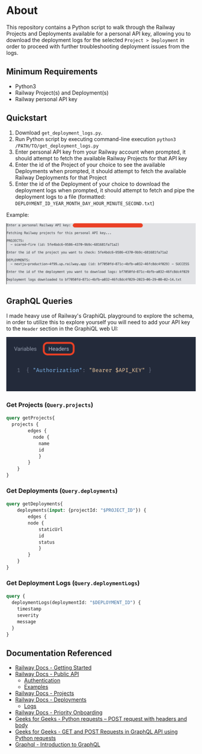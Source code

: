 # About

This repository contains a Python script to walk through the Railway Projects and Deployments available for a personal API key, allowing you to download the deployment logs for the selected `Project > Deployment` in order to proceed with further troubleshooting deployment issues from the logs.

## Minimum Requirements

- Python3
- Railway Project(s) and Deployment(s)
- Railway personal API key

## Quickstart

1. Download `get_deployment_logs.py`.
2. Run Python script by executing command-line execution `python3 /PATH/TO/get_deployment_logs.py`
3. Enter personal API key from your Railway account when prompted, it should attempt to fetch the available Railway Projects for that API key
4. Enter the id of the Project of your choice to see the available Deployments when prompted, it should attempt to fetch the available Railway Deployments for that Project
5. Enter the id of the Deployment of your choice to download the deployment logs when prompted, it should attempt to fetch and pipe the deployment logs to a file (formatted: `DEPLOYMENT_ID_YEAR_MONTH_DAY_HOUR_MINUTE_SECOND.txt`)

Example:

![Example of running get_deployment_logs.py Python script in terminal](./script-example-terminal.png)

## GraphQL Queries

I made heavy use of Railway's GraphiQL playground to explore the schema, in order to utilize this to explore yourself you will need to add your API key to the `Header` section in the GraphiQL web UI:

![GraphiQL header value example screenshot](./graphiql-api-key.png)

### Get Projects (`Query.projects`)

```graphql
query getProjects{
  projects {
		edges {
          node {
            name
            id
            }
        }
    }
}
```

### Get Deployments (`Query.deployments`)

```graphql
query getDeployments{
    deployments(input: {projectId: "$PROJECT_ID"}) {
        edges {
        node {
            staticUrl
            id
            status
            }
        }
    }
}
```

### Get Deployment Logs (`Query.deploymentLogs`)

```graphql
query {
  deploymentLogs(deploymentId: "$DEPLOYMENT_ID") {
    timestamp
    severity
    message
  }
}
```

## Documentation Referenced

- [Railway Docs - Getting Started](https://docs.railway.app/getting-started)
- [Railway Docs - Public API](https://docs.railway.app/reference/public-api)
  - [Authentication](https://docs.railway.app/reference/public-api#authentication)
  - [Examples](https://docs.railway.app/reference/public-api#examples)
- [Railway Docs - Projects](https://docs.railway.app/develop/projects)  
- [Railway Docs - Deployments](https://docs.railway.app/deploy/deployments)
  - [Logs](https://docs.railway.app/deploy/deployments#logs)
- [Railway Docs - Priority Onboarding](https://docs.railway.app/reference/priority-boarding)  
- [Geeks for Geeks - Python requests – POST request with headers and body](https://www.geeksforgeeks.org/python-requests-post-request-with-headers-and-body/)
- [Geeks for Geeks - GET and POST Requests in GraphQL API using Python requests](https://www.geeksforgeeks.org/get-and-post-requests-in-graphql-api-using-python-requests/)
- [Graphql - Introduction to GraphQL](https://graphql.org/learn/)